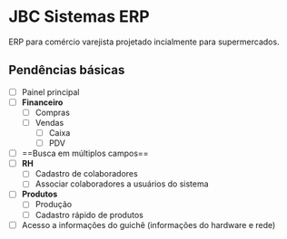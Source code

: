 # JBC Sistemas ERP
ERP para comércio varejista projetado incialmente para supermercados.
## Pendências básicas
- [ ] Painel principal
- [ ] **Financeiro**
	- [ ] Compras
	- [ ] Vendas
    	- [ ] Caixa
    	- [ ] PDV
- [ ] ==Busca em múltiplos campos==
- [ ] **RH**
	- [ ] Cadastro de colaboradores
	- [ ] Associar colaboradores a usuários do sistema
- [ ] **Produtos**
	- [ ] Produção
	- [ ] Cadastro rápido de produtos
- [ ] Acesso a informações do guichê (informações do hardware e rede)